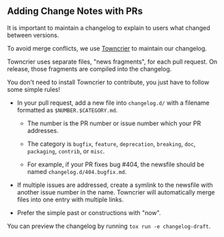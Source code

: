## Adding Change Notes with PRs

It is important to maintain a changelog to explain to users what changed
between versions.

To avoid merge conflicts, we use
[Towncrier](https://towncrier.readthedocs.io/en/stable/) to maintain our
changelog.

Towncrier uses separate files, "news fragments", for each pull request.
On release, those fragments are compiled into the changelog.

You don't need to install Towncrier to contribute, you just have to follow some
simple rules!

- In your pull request, add a new file into `changelog.d/` with a filename
  formatted as `$NUMBER.$CATEGORY.md`.

  - The number is the PR number or issue number which your PR addresses.

  - The category is `bugfix`, `feature`, `deprecation`, `breaking`, `doc`,
    `packaging`, `contrib`, or `misc`.

  - For example, if your PR fixes bug #404, the newsfile should be named
    `changelog.d/404.bugfix.md`.

- If multiple issues are addressed, create a symlink to the newsfile with
  another issue number in the name.
  Towncrier will automatically merge files into one entry with multiple links.

- Prefer the simple past or constructions with "now".

You can preview the changelog by running `tox run -e changelog-draft`.
